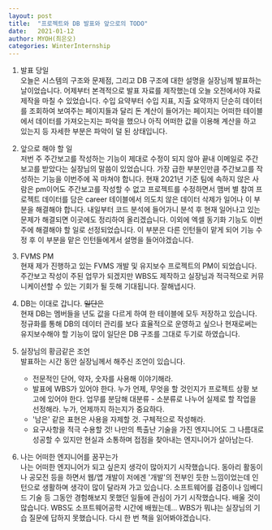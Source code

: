 ```yaml
---
layout: post
title:  "프로젝트와 DB 발표와 앞으로의 TODO"
date:   2021-01-12
author: MYOH(최은오)
categories: WinterInternship
---
```


1. 발표 당일  
   오늘은 시스템의 구조와 문제점, 그리고 DB 구조에 대한 설명을 실장님께 발표하는 날이었습니다. 어제부터 본격적으로 발표 자료를 제작했는데 오늘 오전에서야 자료 제작을 마칠 수 있었습니다. 수입 요약부터 수입 지표, 지출 요약까지 단순히 데이터를 조회하여 보여주는 페이지들과 달리 돈 계산이 들어가는 페이지는 어떠한 테이블에서 데이터를 가져오는지는 파악을 했으나 아직 어떠한 값을 이용해 계산을 하고 있는지 등 자세한 부분은 파악이 덜 된 상태입니다.  

2. 앞으로 해야 할 일  
   저번 주 주간보고를 작성하는 기능이 제대로 수정이 되지 않아 끝내 이메일로 주간보고를 받았다는 실장님의 말씀이 있었습니다. 가장 급한 부분인만큼 주간보고를 작성하는 기능을 이번주에 꼭 마쳐야 합니다. 현재 2021년 기준 팀에 속하지 않은 사람은 pm이어도 주간보고를 작성할 수 없고 프로젝트를 수정하면서 맴버 별 참여 프로젝트 데이터를 담은 career 테이블에서 의도치 않은 데이터 삭제가 일어나 이 부분을 해결해야 합니다. 내일부터 코드 분석에 들어가니 분석 후 현재 일어나고 있는 문제가 해결되면 이곳에도 정리하여 올리겠습니다. 이외에 엑셀 동기화 기능도 이번주에 해결해야 할 일로 선정되었습니다. 이 부분은 다른 인턴들이 맡게 되어 기능 수정 후 이 부분을 맡은 인턴들에게서 설명을 들어야겠습니다.  

3. FVMS PM  
    현재 제가 진행하고 있는 FVMS 개발 및 유지보수 프로젝트의 PM이 되었습니다. 주간보고 작성이 주된 업무가 되겠지만 WBS도 제작하고 실장님과 적극적으로 커뮤니케이션할 수 있는 기회가 될 듯해 기대됩니다. 잘해냅시다.  

4. DB는 이대로 갑니다. ~~일단은~~  
   현재 DB는 멤버들을 년도 값을 다르게 하여 한 테이블에 모두 저장하고 있습니다. 정규화를 통해 DB의 데이터 관리를 보다 효율적으로 운영하고 싶으나 현재로써는 유지보수해야 할 기능이 많이 일단은 DB 구조를 그대로 두기로 하였습니다.  
   
5. 실장님의 황금같은 조언  
    발표하는 시간 동안 실장님께서 해주신 조언이 있습니다.
   - 전문적인 단어, 약자, 숫자를 사용해 이야기해라.  
   - 발표에 WBS가 있어야 한다. 누가 언제, 무엇을 할 것인지가 프로젝트 상황 보고에 있어야 한다. 업무를 분담해 대분류 - 소분류로 나누어 실제로 할 작업을 선정해라. 누가, 언제까지 하는지가 중요하다.  
   - '남은' 같은 표현은 사용을 자제할 것. 구체적으로 작성해라.  
   - 요구사항을 적극 수용할 것! 나만의 특출난 기술을 가진 엔지니어도 그 나름대로 성공할 수 있지만 현실과 소통하며 접점을 찾아내는 엔지니어가 살아남는다.  

6. 나는 어떠한 엔지니어를 꿈꾸는가  
   나는 어떠한 엔지니어가 되고 싶은지 생각이 많아지기 시작했습니다. 동아리 활동이나 공모전 등을 하면서 웹/앱 개발이 저에겐 '개발'의 전부인 듯한 느낌이었는데 인턴으로 생활하며 생각이 많이 달라져 가고 있습니다. 소프트웨어를 검증이나 임베디드 기술 등 그동안 경험해보지 못했던 일들에 관심이 가기 시작했습니다. 배울 것이 많습니다. WBS도 소프트웨어공학 시간에 배웠는데... WBS가 뭐냐는 실장님의 기습 질문에 답하지 못했습니다. 다시 한 번 책을 읽어봐야겠습니다.